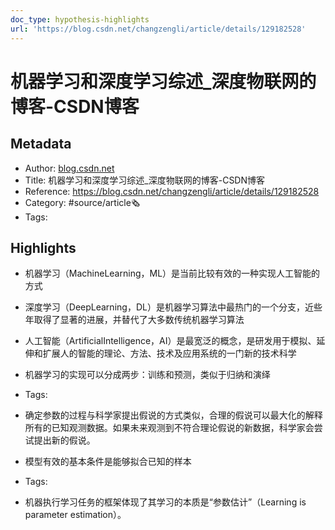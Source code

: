 ```yaml
---
doc_type: hypothesis-highlights
url: 'https://blog.csdn.net/changzengli/article/details/129182528'
---
```

# 机器学习和深度学习综述_深度物联网的博客-CSDN博客
## Metadata
- Author: [blog.csdn.net]()
- Title: 机器学习和深度学习综述_深度物联网的博客-CSDN博客
- Reference: https://blog.csdn.net/changzengli/article/details/129182528
- Category: #source/article🗞
- Tags:
## Highlights
- 机器学习（MachineLearning，ML）是当前比较有效的一种实现人工智能的方式

- 深度学习（DeepLearning，DL）是机器学习算法中最热门的一个分支，近些年取得了显著的进展，并替代了大多数传统机器学习算法

- 人工智能（ArtificialIntelligence，AI）是最宽泛的概念，是研发用于模拟、延伸和扩展人的智能的理论、方法、技术及应用系统的一门新的技术科学

- 机器学习的实现可以分成两步：训练和预测，类似于归纳和演绎


- Tags:

- 确定参数的过程与科学家提出假说的方式类似，合理的假说可以最大化的解释所有的已知观测数据。如果未来观测到不符合理论假说的新数据，科学家会尝试提出新的假说。

- 模型有效的基本条件是能够拟合已知的样本


- Tags:

- 机器执行学习任务的框架体现了其学习的本质是“参数估计”（Learning is parameter estimation）。

